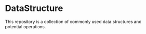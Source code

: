 # DataStructure

This repository is a collection of commonly used data structures and  potential operations.
